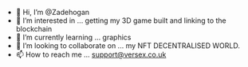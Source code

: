 - 👋 Hi, I’m @Zadehogan
- 👀 I’m interested in ... getting my 3D game built and linking to the blockchain
- 🌱 I’m currently learning ... graphics
- 💞️ I’m looking to collaborate on ... my NFT DECENTRALISED WORLD.
- 📫 How to reach me ... support@versex.co.uk
<!---
Zadehogan/Zadehogan is a ✨ special ✨ repository because its `README.md` (this file) appears on your GitHub profile.
You can click the Preview link to take a look at your changes.
--->
